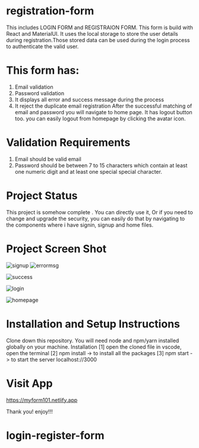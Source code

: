 # registration-form

This includes LOGIN FORM and REGISTRAION FORM. This form is build with React and
MaterialUI. It uses the local storage to store the user details during
registration.Those stored data can be used during the login process to
authenticate the valid user.

# This form has:

1. Email validation
2. Password validation
3. It displays all error and success message during the process
4. It reject the duplicate email registration After the successful matching of
   email and password you will navigate to home page. It has logout button too.
   you can easily logout from homepage by clicking the avatar icon.

# Validation Requirements

1. Email should be valid email
2. Password should be between 7 to 15 characters which contain at least one
   numeric digit and at least one special special character.

# Project Status

This project is somehow complete . You can directly use it, Or if you need to
change and upgrade the security, you can easily do that by navigating to the
components where i have signin, signup and home files.

# Project Screen Shot

![signup](https://user-images.githubusercontent.com/91399021/176724370-7713607b-a054-4db2-8905-1127976ceeff.PNG)
![errormsg](https://user-images.githubusercontent.com/91399021/176726773-032f37b0-6fdf-4f2b-9f30-8109f3d08d40.PNG)

![success](https://user-images.githubusercontent.com/91399021/176727105-95be7635-b1b9-45d7-bfb4-9321493404b9.PNG)

![login](https://user-images.githubusercontent.com/91399021/176727136-dc2515d4-4c23-4c6d-9b23-85cd0b775394.PNG)

![homepage](https://user-images.githubusercontent.com/91399021/176727211-3103d4a1-a7b3-4de7-af10-c377258857d1.PNG)

# Installation and Setup Instructions

Clone down this repository. You will need node and npm/yarn installed globally
on your machine. Installation [1] open the cloned file in vscode, open the
terminal [2] npm install -> to install all the packages [3] npm start -> to
start the server localhost://3000

# Visit App

https://myform101.netlify.app

Thank you! enjoy!!!

# login-register-form
